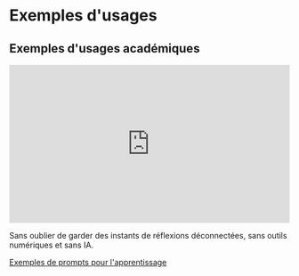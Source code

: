 # Exemples d'usages

## Exemples d'usages académiques

<div style="width: 100%;">
    <div style="position: relative; padding-bottom: 56.25%; padding-top: 0; height: 0;"><iframe title="Présentation des formes basiques" frameborder="0" width="1200" height="675" style="position: absolute; top: 0; left: 0; width: 100%; height: 100%;" src="https://view.genially.com/67599ef3e426b490b4533223" type="text/html" allowscriptaccess="always" allowfullscreen="true" scrolling="yes" allownetworking="all"></iframe> </div>
</div>

Sans oublier de garder des instants de réflexions déconnectées, sans outils numériques et sans IA.

<a href="https://splc.be/prompts-pour-leducation-ameliorer-la-productivite-et-lapprentissage-grace-a-lia/">Exemples de prompts pour l'apprentissage</a>
